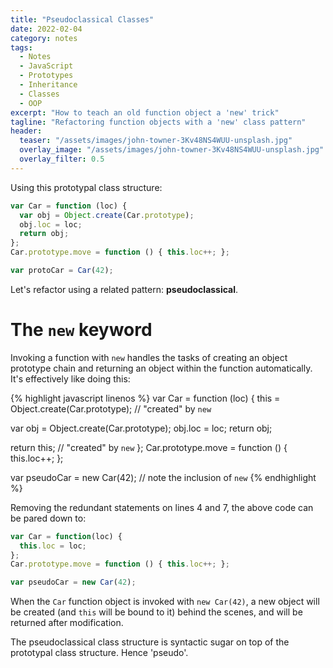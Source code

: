 ```yaml
---
title: "Pseudoclassical Classes"
date: 2022-02-04
category: notes
tags:
  - Notes
  - JavaScript
  - Prototypes
  - Inheritance
  - Classes
  - OOP
excerpt: "How to teach an old function object a 'new' trick"
tagline: "Refactoring function objects with a 'new' class pattern"
header:
  teaser: "/assets/images/john-towner-3Kv48NS4WUU-unsplash.jpg"
  overlay_image: "/assets/images/john-towner-3Kv48NS4WUU-unsplash.jpg"
  overlay_filter: 0.5
---
```


Using this prototypal class structure:

```javascript
var Car = function (loc) {
  var obj = Object.create(Car.prototype);
  obj.loc = loc;
  return obj;
};
Car.prototype.move = function () { this.loc++; };

var protoCar = Car(42);
```

Let's refactor using a related pattern: **pseudoclassical**.

# The `new` keyword

Invoking a function with `new` handles the tasks of creating an object prototype chain and returning an object within the function automatically. It's effectively like doing this:

{% highlight javascript linenos %}
var Car = function (loc) {
  this    = Object.create(Car.prototype); // "created" by `new`

  var obj = Object.create(Car.prototype);
  obj.loc = loc;
  return obj;

  return this; // "created" by `new`
};
Car.prototype.move = function () { this.loc++; };

var pseudoCar = new Car(42); // note the inclusion of `new`
{% endhighlight %}

Removing the redundant statements on lines 4 and 7, the above code can be pared down to:

```javascript
var Car = function(loc) {
  this.loc = loc;
};
Car.prototype.move = function () { this.loc++; };

var pseudoCar = new Car(42);
```

When the `Car` function object is invoked with `new Car(42)`, a new object will be created (and `this` will be bound to it) behind the scenes, and will be returned after modification.

The pseudoclassical class structure is syntactic sugar on top of the prototypal class structure. Hence 'pseudo'.